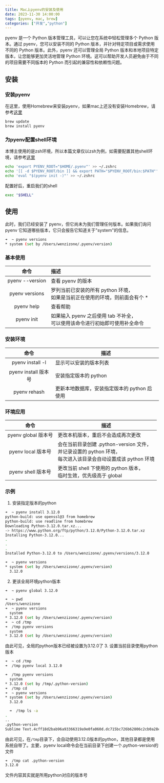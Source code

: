 ```yaml
---
title: Mac上pyenv的安装及使用
date: 2023-11-30 14:00:00
tags: [pyenv, mac, brew]
categories: ["开发","python"]
---
```


pyenv 是一个 Python 版本管理工具，可以让您在系统中轻松管理多个 Python 版本。通过 pyenv，您可以安装不同的 Python 版本，并针对特定项目或需求使用不同的 Python 版本。此外，pyenv 还可以管理全局 Python 版本和本地项目特定版本，让您能够更加灵活地管理 Python 环境。这可以帮助开发人员避免由于不同的项目需要不同版本的 Python 而引起的兼容性和依赖性问题。


## 安装
### 安装pyenv

在这里，使用Homebrew来安装pyenv，如果mac上还没有安装Homebrew，请参考[这里](https://brew.sh/)
```bash
brew update
brew install pyenv
```
### 为pyenv配置shell环境
本博主使用的是zsh环境，所以本篇文章仅以zsh为例，如需要配置其他shell环境，请参考[这里](https://github.com/pyenv/pyenv#set-up-your-shell-environment-for-pyenv)
```bash
echo 'export PYENV_ROOT="$HOME/.pyenv"' >> ~/.zshrc
echo '[[ -d $PYENV_ROOT/bin ]] && export PATH="$PYENV_ROOT/bin:$PATH"' >> ~/.zshrc
echo 'eval "$(pyenv init -)"' >> ~/.zshrc
```
配置好后，重启我们的shell
```bash
exec "$SHELL"
```
## 使用
此时，我们已经安装了 pyenv，但它尚未为我们管理任何版本。如果我们询问 pyenv 它知道哪些版本，它只会报告它知道关于"system"的信息。
```bash
➜  ~ pyenv versions
* system (set by /Users/wenzizone/.pyenv/version)
```
### 基本使用
| 命令 | 描述 |
|:---:|:---|
|pyenv --version|查看 pyenv 的版本|
|pyenv versions|罗列当前已安装的所有 python 环境，<br>如果是当前正在使用的环境，则前面会有个 *|
|pyenv help|查看帮助|
|pyenv init|如果输入 pyenv 之后使用 tab 不补全，<br>可以使用该命令进行初始即可使用补全命令|

### 安装环境
| 命令 | 描述 |
|:---:|---|
|pyenv install -l|显示可以安装的版本列表|
|pyenv install 版本号|安装指定版本的 python|
|pyenv rehash|更新本地数据库，安装指定版本的 python 后使用|
### 环境应用
| 命令 | 描述 |
|:---:|---|
|pyenv global 版本号|更改本机版本，重启不会造成再次更改|
|pyenv local 版本号|会在当前目录创建 .python-version 文件，<br>并记录设置的 python 环境，<br>每次进入该目录会自动设置成该 python 环境|
|pyenv shell 版本号|更改当前 shell 下使用的 python 版本，<br>临时生效，优先级高于 global|
### 示例
1. 安装指定版本的python
```bash
➜  ~ pyenv install 3.12.0
python-build: use openssl@3 from homebrew
python-build: use readline from homebrew
Downloading Python-3.12.0.tar.xz...
-> https://www.python.org/ftp/python/3.12.0/Python-3.12.0.tar.xz
Installing Python-3.12.0...
.
.
.
Installed Python-3.12.0 to /Users/wenzizone/.pyenv/versions/3.12.0

➜  ~ pyenv versions
* system (set by /Users/wenzizone/.pyenv/version)
  3.12.0
```
2. 更该全局环境python版本
```bash
➜  ~ pyenv global 3.12.0

➜  ~ pwd
/Users/wenzizone
➜  ~ pyenv versions
  system
* 3.12.0 (set by /Users/wenzizone/.pyenv/version)
➜  ~ cd /tmp
➜  /tmp pyenv versions
  system
* 3.12.0 (set by /Users/wenzizone/.pyenv/version)
```
由此可见，全局的python版本已经被设置为3.12.0了
3. 设置当前目录使用python版本
```bash
➜  ~ cd /tmp
➜  /tmp pyenv local 3.12.0

➜  /tmp pyenv versions
  system
* 3.12.0 (set by /tmp/.python-version)
➜  /tmp cd
➜  ~ pyenv versions
* system (set by /Users/wenzizone/.pyenv/version)
  3.12.0

  ➜  /tmp ls -a
.
..
.python-version
Sublime Text.4cff18d2bab96a93366319a9e0fa060d.dc715bc726b62806c2cb0a28eb2303bb.sock
```
由此可见，在`/tmp`目录下，会自动使用3.12.0版本的python，其他目录都是使用系统自带了。主要，pyenv local命令会在当前目录下创建一个.python-version的文件
```bash
➜  /tmp cat .python-version
3.12.0
```
文件内容其实就是所用python对应的版本号